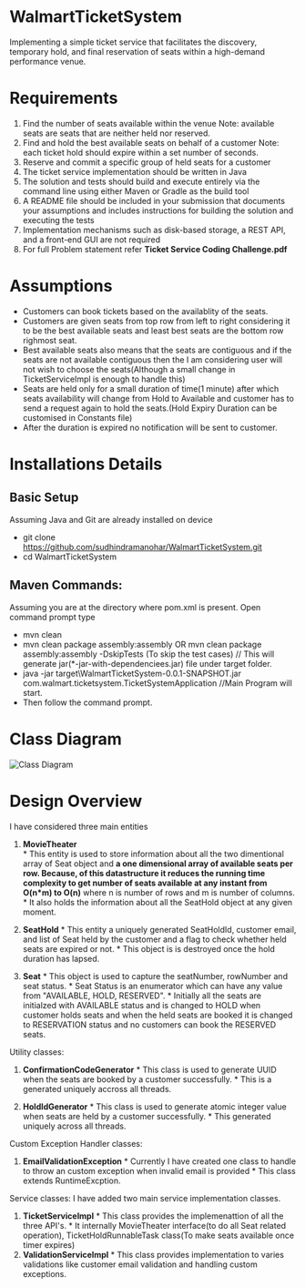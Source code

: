 # WalmartTicketSystem
Implementing a simple ticket service that facilitates the discovery, temporary hold, and final reservation of seats within a high-demand performance venue.

# Requirements
  1.  Find the number of seats available within the venue
  Note: available seats are seats that are neither held nor reserved.
  2.  Find and hold the best available seats on behalf of a customer
  Note: each ticket hold should expire within a set number of seconds.
  3.  Reserve and commit a specific group of held seats for a customer
  4.  The ticket service implementation should be written in Java
  5.  The solution and tests should build and execute entirely via the command line using either Maven or Gradle as the build tool
  6.  A README file should be included in your submission that documents your assumptions and includes instructions for building the solution and executing the tests
  7.  Implementation mechanisms such as disk-based storage, a REST API, and a front-end GUI are not required
  8.  For full Problem statement refer **Ticket Service Coding Challenge.pdf**

# Assumptions
  * Customers can book tickets based on the availablity of the seats.
  * Customers are given seats from top row from left to right considering it to be the best available seats and least best seats are the bottom row righmost seat.
  * Best available seats also means that the seats are contiguous and if the seats are not available contiguous then the I am     considering user will not wish to choose the seats(Although a small change in TicketServiceImpl is enough to handle this)
  * Seats are held only for a small duration of time(1 minute) after which seats availability will change from Hold to Available and customer has to send a request again to hold the seats.(Hold Expiry Duration can be customised in Constants file)
  * After the duration is expired no notification will be sent to customer.
  
# Installations Details
  ##  Basic Setup
  Assuming Java and Git are already installed on device
  * git clone https://github.com/sudhindramanohar/WalmartTicketSystem.git
  * cd WalmartTicketSystem

  ## Maven Commands:
  Assuming you are at the directory where pom.xml is present. Open command prompt type
  * mvn clean
  * mvn clean package assembly:assembly OR mvn clean package assembly:assembly -DskipTests (To skip the test cases) // This will generate   jar(*-jar-with-dependenciees.jar) file under target folder.
  * java -jar target\WalmartTicketSystem-0.0.1-SNAPSHOT.jar com.walmart.ticketsystem.TicketSystemApplication //Main Program will start. 
  * Then follow the command prompt.
  

# Class Diagram
![Class Diagram](https://github.com/sudhindramanohar/WalmartTicketSystem/blob/master/Class%20Diagram.jpg)

# Design Overview
I have considered three main entities
  1.  **MovieTheater**   
    * This entity is used to store information about all the two dimentional array of Seat object and **a one dimensional array of available seats per row. Because, of this datastructure it reduces the running time complexity to get number of seats available at any instant from O(n*m) to O(n)** where n is number of rows and m is number of columns.
    * It also holds the information about all the SeatHold object at any given moment.
      
  2.  **SeatHold**
    * This entity a uniquely generated SeatHoldId, customer email, and list of Seat held by the customer and a flag to check whether held seats are expired or not.
    * This object is is destroyed once the hold duration has lapsed.
      
  3.  **Seat**
    * This object is used to capture the seatNumber, rowNumber and seat status.
    * Seat Status is an enumerator which can have any value from "AVAILABLE, HOLD, RESERVED".
    * Initially all the seats are initialzed with AVAILABLE status and is changed to HOLD when customer holds seats and when the held seats are booked it is changed to RESERVATION status and no customers can book the RESERVED seats.

Utility classes:
  1.  **ConfirmationCodeGenerator**
    * This class is used to generate UUID when the seats are booked by a customer successfully.
    * This is a generated uniquely accross all threads.
  
  2.  **HoldIdGenerator**
    * This class is used to generate atomic integer value when seats are held by a customer successfully.
    * This generated uniquely across all threads.


Custom Exception Handler classes:
  1.  **EmailValidationException**
    * Currently I have created one class to handle to throw an custom exception when invalid email is provided
    * This class extends RuntimeExcption.
    
Service classes:
I have added two main service implementation classes.
  1.  **TicketServiceImpl**
    * This class provides the implemenattion of all the three API's.
    * It internally MovieTheater interface(to do all Seat related operation), TicketHoldRunnableTask class(To make seats available once timer expires)
  2.  **ValidationServiceImpl**
    * This class provides implementation to varies validations like customer email validation and handling custom exceptions. 
